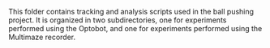 This folder contains tracking and analysis scripts used in the ball pushing project. It is organized in two subdirectories, one for experiments performed using the Optobot, and one for experiments performed using the Multimaze recorder.